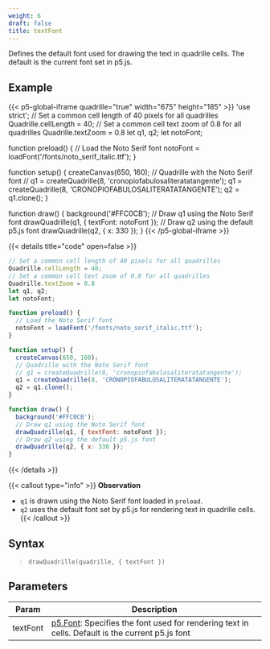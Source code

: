 ```yaml
---
weight: 6
draft: false
title: textFont
---
```


Defines the default font used for drawing the text in quadrille cells. The default is the current font set in p5.js.

## Example

{{< p5-global-iframe quadrille="true" width="675" height="185" >}}
'use strict';
// Set a common cell length of 40 pixels for all quadrilles
Quadrille.cellLength = 40;
// Set a common cell text zoom of 0.8 for all quadrilles
Quadrille.textZoom = 0.8
let q1, q2;
let notoFont;

function preload() {
  // Load the Noto Serif font
  notoFont = loadFont('/fonts/noto_serif_italic.ttf');
}

function setup() {
  createCanvas(650, 160);
  // Quadrille with the Noto Serif font
  // q1 = createQuadrille(8, 'cronopiofabulosaliteratatangente');
  q1 = createQuadrille(8, 'CRONOPIOFABULOSALITERATATANGENTE');
  q2 = q1.clone();
}

function draw() {
  background('#FFC0CB');
  // Draw q1 using the Noto Serif font
  drawQuadrille(q1, { textFont: notoFont });
  // Draw q2 using the default p5.js font
  drawQuadrille(q2, { x: 330 });
}
{{< /p5-global-iframe >}}

{{< details title="code" open=false >}}
```js
// Set a common cell length of 40 pixels for all quadrilles
Quadrille.cellLength = 40;
// Set a common cell text zoom of 0.8 for all quadrilles
Quadrille.textZoom = 0.8
let q1, q2;
let notoFont;

function preload() {
  // Load the Noto Serif font
  notoFont = loadFont('/fonts/noto_serif_italic.ttf');
}

function setup() {
  createCanvas(650, 160);
  // Quadrille with the Noto Serif font
  // q1 = createQuadrille(8, 'cronopiofabulosaliteratatangente');
  q1 = createQuadrille(8, 'CRONOPIOFABULOSALITERATATANGENTE');
  q2 = q1.clone();
}

function draw() {
  background('#FFC0CB');
  // Draw q1 using the Noto Serif font
  drawQuadrille(q1, { textFont: notoFont });
  // Draw q2 using the default p5.js font
  drawQuadrille(q2, { x: 330 });
}
```
{{< /details >}}

{{< callout type="info" >}}
**Observation**  
- `q1` is drawn using the Noto Serif font loaded in `preload`.  
- `q2` uses the default font set by p5.js for rendering text in quadrille cells.
{{< /callout >}}

## Syntax

> `drawQuadrille(quadrille, { textFont })`

## Parameters

| Param     | Description                                                                                              |
|-----------|----------------------------------------------------------------------------------------------------------|
| textFont  | [p5.Font](https://p5js.org/reference/#/p5.Font): Specifies the font used for rendering text in cells. Default is the current p5.js font |